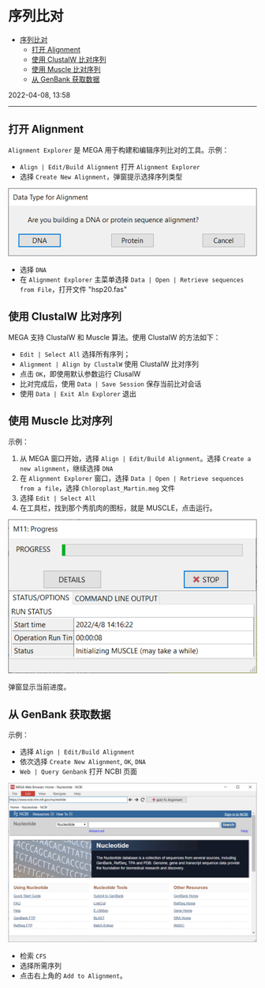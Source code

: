 # 序列比对

- [序列比对](#序列比对)
  - [打开 Alignment](#打开-alignment)
  - [使用 ClustalW 比对序列](#使用-clustalw-比对序列)
  - [使用 Muscle 比对序列](#使用-muscle-比对序列)
  - [从 GenBank 获取数据](#从-genbank-获取数据)

2022-04-08, 13:58
****

## 打开 Alignment

`Alignment Explorer` 是 MEGA 用于构建和编辑序列比对的工具。示例：

- `Align | Edit/Build Alignment` 打开 `Alignment Explorer`
- 选择 `Create New Alignment`，弹窗提示选择序列类型

![](images/2022-04-08-13-57-14.png)

- 选择 `DNA`
- 在 `Alignment Explorer` 主菜单选择 `Data | Open | Retrieve sequences from File`，打开文件 "hsp20.fas"

## 使用 ClustalW 比对序列

MEGA 支持 ClustalW 和 Muscle 算法。使用 ClustalW 的方法如下：

- `Edit | Select All` 选择所有序列；
- `Alignment | Align by ClustalW` 使用 ClustalW 比对序列
- 点击 `OK`，即使用默认参数运行 ClusalW
- 比对完成后，使用 `Data | Save Session` 保存当前比对会话
- 使用 `Data | Exit Aln Explorer` 退出

## 使用 Muscle 比对序列

示例：

1. 从 MEGA 窗口开始，选择 `Align | Edit/Build Alignment`。选择 `Create a new alignment`，继续选择 `DNA`
2. 在 `Alignment Explorer` 窗口，选择 `Data | Open | Retrieve sequences from a file`，选择 `Chloroplast_Martin.meg` 文件
3. 选择 `Edit | Select All`
4. 在工具栏，找到那个秀肌肉的图标，就是 MUSCLE，点击运行。

![](images/2022-04-08-14-16-43.png)

弹窗显示当前进度。

## 从 GenBank 获取数据

示例：

- 选择 `Align | Edit/Build Alignment`
- 依次选择 `Create New Alignment`, `OK`, `DNA`
- `Web | Query Genbank` 打开 NCBI 页面

![](images/2022-04-08-14-21-40.png)

- 检索 `CFS`
- 选择所需序列
- 点击右上角的 `Add to Alignment`。
